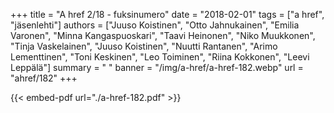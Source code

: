 +++
title = "A href 2/18 - fuksinumero"
date = "2018-02-01"
tags = ["a href", "jäsenlehti"]
authors = ["Juuso Koistinen", "Otto Jahnukainen", "Emilia Varonen", "Minna Kangaspuoskari", "Taavi Heinonen", "Niko Muukkonen", "Tinja Vaskelainen", "Juuso Koistinen", "Nuutti Rantanen", "Arimo Lementtinen", "Toni Keskinen", "Leo Toiminen", "Riina Kokkonen", "Leevi Leppälä"]
summary = " "
banner = "/img/a-href/a-href-182.webp"
url = "ahref/182"
+++

{{< embed-pdf url="./a-href-182.pdf" >}}
